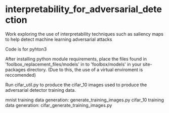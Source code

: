 # interpretability_for_adversarial_detection
Work exploring the use of interpretability techniques such as saliency maps to help detect machine learning adversarial attacks

Code is for pyhton3

After installing python module requirements, place the files found in 'foolbox_replacement_files/models' in to 'foolbox/models' in your site-packages directory. (Due to this, the use of a virtual enviroment is reccomended)

Run cifar_util.py to produce the cifar_10 images used to produce the adversarial detector training data. 

mnist training data generation: generate_training_images.py
cifar_10 training data generation: cifar_generate_training_images.py

